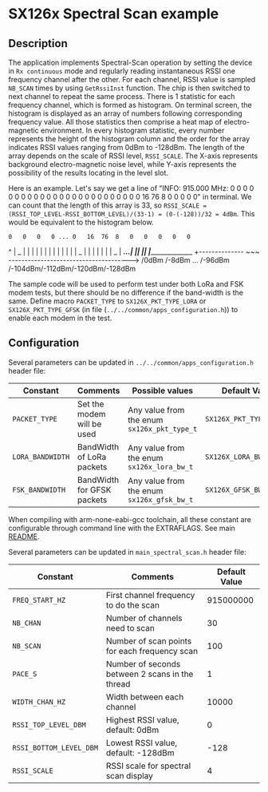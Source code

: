 # SX126x Spectral Scan example

## Description

The application implements Spectral-Scan operation by setting the device in `Rx continuous` mode and regularly reading instantaneous RSSI one frequency channel after the other. For each channel, RSSI value is sampled `NB_SCAN` times by using `GetRssiInst` function. The chip is then switched to next channel to repeat the same process. There is 1 statistic for each frequency channel, which is formed as histogram. On terminal screen, the histogram is displayed as an array of numbers following corresponding frequency value. All those statistics then comprise a heat map of electro-magnetic environment. In every histogram statistic, every number represents the height of the histogram column and the order for the array indicates RSSI values ranging from 0dBm to -128dBm. The length of the array depends on the scale of RSSI level, `RSSI_SCALE`. The X-axis represents background electro-magnetic noise level, while Y-axis represents the possibility of the results locating in the level slot.

Here is an example. Let's say we get a line of "INFO: 915.000 MHz: 0 0 0 0 0 0 0 0 0 0 0 0 0 0 0 0 0 0 0 0 0 0 0 0 0 16 76 8 0 0 0 0 0" in terminal. We can count that the length of this array is 33, so `RSSI_SCALE = (RSSI_TOP_LEVEL-RSSI_BOTTOM_LEVEL)/(33-1) = (0-(-128))/32 = 4dBm`. This would be equivalent to the histogram below.

    0   0   0   0 ... 0   16  76  8   0   0   0   0   0
  ^
  |                            _
  |                           | |
  |                           | |
  |                           | |
  |                           | |
  |                        _  | |
  |                       | | | |  _
  | _____________._._.____| |_| |_| |__________________
  +-------------- ~~~ -------------------------------------->
   /0dBm   /-8dBm ... /-96dBm /-104dBm/-112dBm/-120dBm/-128dBm

The sample code will be used to perform test under both LoRa and FSK modem tests, but there should be no difference if the band-width is the same. Define macro `PACKET_TYPE` to `SX126X_PKT_TYPE_LORA` or `SX126X_PKT_TYPE_GFSK` (in file (`../../common/apps_configuration.h`)) to enable each modem in the test.

## Configuration

Several parameters can be updated in `../../common/apps_configuration.h` header file:

| Constant           | Comments                     | Possible values                             | Default Value           |
| ------------------ | ---------------------------- | ------------------------------------------- | ----------------------- |
| `PACKET_TYPE`      | Set the modem will be used   | Any value from the enum `sx126x_pkt_type_t` | `SX126X_PKT_TYPE_LORA`  |
| `LORA_BANDWIDTH`   | BandWidth of LoRa packets    | Any value from the enum `sx126x_lora_bw_t`  | `SX126X_LORA_BW_125`    |
| `FSK_BANDWIDTH`    | BandWidth for GFSK packets   | Any value from the enum `sx126x_gfsk_bw_t`  | `SX126X_GFSK_BW_117300` |

When compiling with arm-none-eabi-gcc toolchain, all these constant are configurable through command line with the EXTRAFLAGS.
See main [README](../../../README.md).

Several parameters can be updated in `main_spectral_scan.h` header file:

| Constant                | Comments                                        | Default Value  |
| ----------------------- | ----------------------------------------------- | -------------- |
| `FREQ_START_HZ`         | First channel frequency to do the scan          | 915000000      |
| `NB_CHAN`               | Number of channels need to scan                 | 30             |
| `NB_SCAN`               | Number of scan points for each frequency scan   | 100            |
| `PACE_S`                | Number of seconds between 2 scans in the thread | 1              |
| `WIDTH_CHAN_HZ`         | Width between each channel                      | 10000          |
| `RSSI_TOP_LEVEL_DBM`    | Highest RSSI value, default: 0dBm               | 0              |
| `RSSI_BOTTOM_LEVEL_DBM` | Lowest RSSI value, default: -128dBm             | -128           |
| `RSSI_SCALE`            | RSSI scale for spectral scan display            | 4              |
